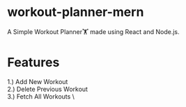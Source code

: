 # workout-planner-mern
A Simple Workout Planner🏋️ made using React and Node.js.
# Features
1.) Add New Workout \
2.) Delete Previous Workout \
3.) Fetch All Workouts \
